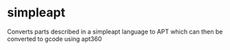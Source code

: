 # simpleapt
Converts parts described in a simpleapt language to APT which can then be
converted to gcode using apt360
